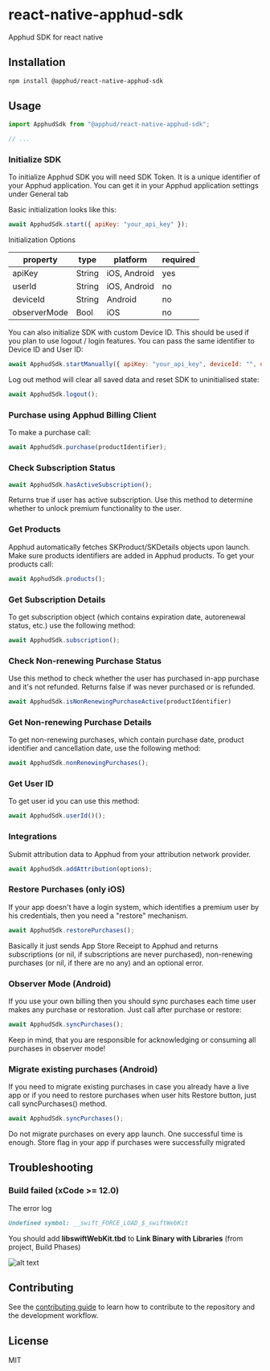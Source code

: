 # react-native-apphud-sdk

Apphud SDK for react native

## Installation

```sh
npm install @apphud/react-native-apphud-sdk
```

## Usage

```js
import ApphudSdk from "@apphud/react-native-apphud-sdk";

// ...
```

### Initialize SDK

To initialize Apphud SDK you will need SDK Token. It is a unique identifier of your Apphud application. You can get it in your Apphud application settings under General tab

Basic initialization looks like this:

```js
await ApphudSdk.start({ apiKey: "your_api_key" });
```

Initialization Options

|property|type|platform|required
|---|---|---|---|
|apiKey|String|iOS, Android|yes
|userId|String|iOS, Android|no
|deviceId|String|Android|no
|observerMode|Bool|iOS|no

You can also initialize SDK with custom Device ID. This should be used if you plan to use logout / login features. You can pass the same identifier to Device ID and User ID:
```js
await ApphudSdk.startManually({ apiKey: "your_api_key", deviceId: "", userId: "" });
```

Log out method will clear all saved data and reset SDK to uninitialised state:

```js
await ApphudSdk.logout();
```

### Purchase using Apphud Billing Client

To make a purchase call:

```js
await ApphudSdk.purchase(productIdentifier);
```

### Check Subscription Status

```js
await ApphudSdk.hasActiveSubscription();
```

Returns true if user has active subscription. Use this method to determine whether to unlock premium functionality to the user.

### Get Products

Apphud automatically fetches SKProduct/SKDetails objects upon launch. Make sure products identifiers are added in Apphud products. To get your products call:

```js
await ApphudSdk.products();
```

### Get Subscription Details

To get subscription object (which contains expiration date, autorenewal status, etc.) use the following method:
```js
await ApphudSdk.subscription();
```

### Check Non-renewing Purchase Status

Use this method to check whether the user has purchased in-app purchase and it's not refunded. Returns false if was never purchased or is refunded.

```js
await ApphudSdk.isNonRenewingPurchaseActive(productIdentifier)
```

### Get Non-renewing Purchase Details

To get non-renewing purchases, which contain purchase date, product identifier and cancellation date, use the following method:

```js
await ApphudSdk.nonRenewingPurchases();
```

### Get User ID

To get user id you can use this method:

```js
await ApphudSdk.userId()();
```

### Integrations

Submit attribution data to Apphud from your attribution network provider.

```js
await ApphudSdk.addAttribution(options);
```

### Restore Purchases (only iOS)

If your app doesn't have a login system, which identifies a premium user by his credentials, then you need a "restore" mechanism.

```js
await ApphudSdk.restorePurchases();
```
Basically it just sends App Store Receipt to Apphud and returns subscriptions (or nil, if subscriptions are never purchased), non-renewing purchases (or nil, if there are no any) and an optional error.

### Observer Mode (Android)

If you use your own billing then you should sync purchases each time user makes any purchase or restoration. Just call after purchase or restore:

```js
await ApphudSdk.syncPurchases();
```
Keep in mind, that you are responsible for acknowledging or consuming all purchases in observer mode!

### Migrate existing purchases (Android)

If you need to migrate existing purchases in case you already have a live app or if you need to restore purchases when user hits Restore button, just call syncPurchases() method.

```js
await ApphudSdk.syncPurchases();
```
Do not migrate purchases on every app launch. One successful time is enough. Store flag in your app if purchases were successfully migrated

## Troubleshooting

### Build failed (xCode >= 12.0)

The error log

```markdown
Undefined symbol: __swift_FORCE_LOAD_$_swiftWebKit
```

You should add **libswiftWebKit.tbd** to **Link Binary with Libraries** (from project, Build Phases)

![alt text](https://i.gyazo.com/6ea3f023b9cdca3e859b9cc770ff2a08.png)

## Contributing

See the [contributing guide](CONTRIBUTING.md) to learn how to contribute to the repository and the development workflow.

## License

MIT
